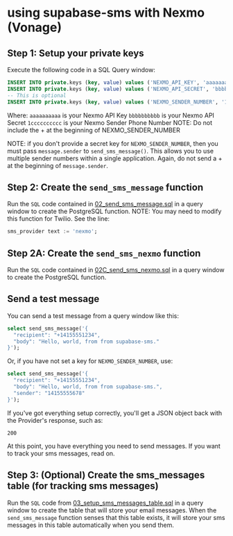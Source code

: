 # using supabase-sms with Nexmo (Vonage)

## Step 1:  Setup your private keys

Execute the following code in a SQL Query window:

```sql
INSERT INTO private.keys (key, value) values ('NEXMO_API_KEY', 'aaaaaaaaaa');
INSERT INTO private.keys (key, value) values ('NEXMO_API_SECRET', 'bbbbbbbbbb');
-- This is optional
INSERT INTO private.keys (key, value) values ('NEXMO_SENDER_NUMBER', '1cccccccccc');

```
Where:
`aaaaaaaaaa` is your Nexmo API Key
`bbbbbbbbbb` is your Nexmo API Secret
`1cccccccccc` is your Nexmo Sender Phone Number
NOTE: Do not include the + at the beginning of NEXMO_SENDER_NUMBER

NOTE:  if you don't provide a secret key for `NEXMO_SENDER_NUMBER`, then you must pass `message.sender` to `send_sms_message()`.  This allows you to use multiple sender numbers within a single application.  Again, do not send a + at the beginning of `message.sender`.

## Step 2: Create the `send_sms_message` function

Run the `SQL` code contained in [02_send_sms_message.sql](02_send_sms_message.sql) in a query window to create the PostgreSQL function.  NOTE:  You may need to modify this function for Twilio.  See the line:
```sql
sms_provider text := 'nexmo';
```

## Step 2A: Create the `send_sms_nexmo` function
Run the `SQL` code contained in [02C_send_sms_nexmo.sql](../02C_send_sms_nexmo.sql) in a query window to create the PostgreSQL function. 

## Send a test message

You can send a test message from a query window like this:

```sql
select send_sms_message('{
  "recipient": "+14155551234",
  "body": "Hello, world, from from supabase-sms."
}');
```

Or, if you have not set a key for `NEXMO_SENDER_NUMBER`, use:
```sql
select send_sms_message('{
  "recipient": "+14155551234",
  "body": "Hello, world, from from supabase-sms.",
  "sender": "14155555678"
}');
```

If you've got everything setup correctly, you'll get a JSON object back with the Provider's response, such as:
```
200
```

At this point, you have everything you need to send messages.  If you want to track your sms messages, read on.

## Step 3: (Optional) Create the sms_messages table (for tracking sms messages)

Run the `SQL` code from [03_setup_sms_messages_table.sql](../03_setup_sms_messages_table.sql) in a query window to create the table that will store your email messages.  When the `send_sms_message` function senses that this table exists, it will store your sms messages in this table automatically when you send them.

